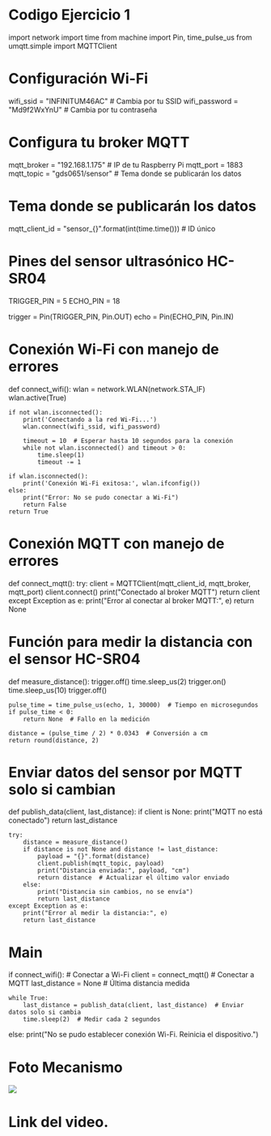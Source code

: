 # Codigo Ejercicio 1

import network
import time
from machine import Pin, time_pulse_us
from umqtt.simple import MQTTClient

# Configuración Wi-Fi
wifi_ssid = "INFINITUM46AC"  # Cambia por tu SSID
wifi_password = "Md9f2WxYnU"  # Cambia por tu contraseña

# Configura tu broker MQTT
mqtt_broker = "192.168.1.175"  # IP de tu Raspberry Pi
mqtt_port = 1883 
mqtt_topic = "gds0651/sensor"  # Tema donde se publicarán los datos
 # Tema donde se publicarán los datos
mqtt_client_id = "sensor_{}".format(int(time.time()))  # ID único

# Pines del sensor ultrasónico HC-SR04
TRIGGER_PIN = 5
ECHO_PIN = 18

trigger = Pin(TRIGGER_PIN, Pin.OUT)
echo = Pin(ECHO_PIN, Pin.IN)

# Conexión Wi-Fi con manejo de errores
def connect_wifi():
    wlan = network.WLAN(network.STA_IF)
    wlan.active(True)
    
    if not wlan.isconnected():
        print('Conectando a la red Wi-Fi...')
        wlan.connect(wifi_ssid, wifi_password)
        
        timeout = 10  # Esperar hasta 10 segundos para la conexión
        while not wlan.isconnected() and timeout > 0:
            time.sleep(1)
            timeout -= 1

    if wlan.isconnected():
        print('Conexión Wi-Fi exitosa:', wlan.ifconfig())
    else:
        print("Error: No se pudo conectar a Wi-Fi")
        return False
    return True

# Conexión MQTT con manejo de errores
def connect_mqtt():
    try:
        client = MQTTClient(mqtt_client_id, mqtt_broker, mqtt_port)
        client.connect()
        print("Conectado al broker MQTT")
        return client
    except Exception as e:
        print("Error al conectar al broker MQTT:", e)
        return None

# Función para medir la distancia con el sensor HC-SR04
def measure_distance():
    trigger.off()
    time.sleep_us(2)
    trigger.on()
    time.sleep_us(10)
    trigger.off()

    pulse_time = time_pulse_us(echo, 1, 30000)  # Tiempo en microsegundos
    if pulse_time < 0:
        return None  # Fallo en la medición

    distance = (pulse_time / 2) * 0.0343  # Conversión a cm
    return round(distance, 2)

# Enviar datos del sensor por MQTT solo si cambian
def publish_data(client, last_distance):
    if client is None:
        print("MQTT no está conectado")
        return last_distance

    try:
        distance = measure_distance()
        if distance is not None and distance != last_distance:
            payload = "{}".format(distance)
            client.publish(mqtt_topic, payload)
            print("Distancia enviada:", payload, "cm")
            return distance  # Actualizar el último valor enviado
        else:
            print("Distancia sin cambios, no se envía")
            return last_distance
    except Exception as e:
        print("Error al medir la distancia:", e)
        return last_distance

# Main
if connect_wifi():  # Conectar a Wi-Fi
    client = connect_mqtt()  # Conectar a MQTT
    last_distance = None  # Última distancia medida

    while True:
        last_distance = publish_data(client, last_distance)  # Enviar datos solo si cambia
        time.sleep(2)  # Medir cada 2 segundos
else:
    print("No se pudo establecer conexión Wi-Fi. Reinicia el dispositivo.")


# Foto Mecanismo
<img src="https://github.com/user-attachments/assets/1c7a692e-96ea-4ac9-ae31-6ebe9e97408c">

# Link del video.

